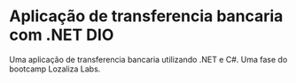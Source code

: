 # Aplicação de transferencia bancaria com .NET DIO

Uma aplicação de transferencia bancaria utilizando .NET e C#.
Uma fase do bootcamp Lozaliza Labs.
